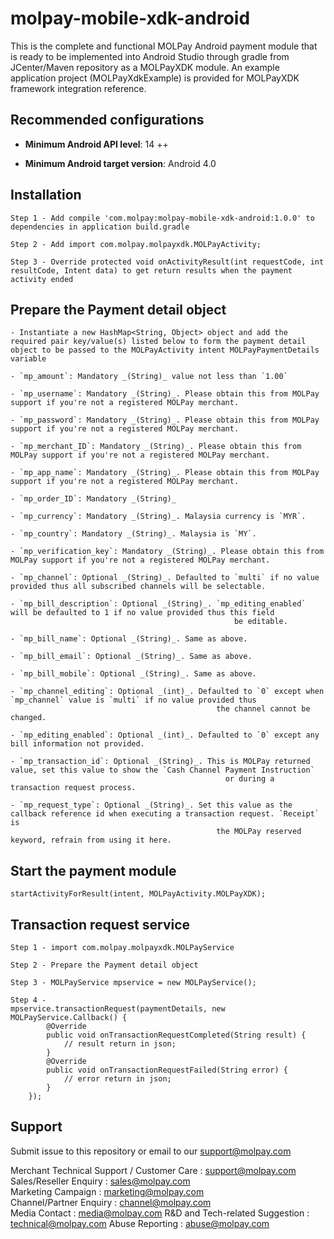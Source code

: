 <!--
# license: Copyright © 2011-2016 MOLPay Sdn Bhd. All Rights Reserved. 
-->

# molpay-mobile-xdk-android

This is the complete and functional MOLPay Android payment module that is ready to be implemented into Android Studio through gradle from JCenter/Maven repository as a MOLPayXDK module. An example application project 
(MOLPayXdkExample) is provided for MOLPayXDK framework integration reference.

## Recommended configurations

- __Minimum Android API level__: 14 ++

- __Minimum Android target version__: Android 4.0

## Installation

    Step 1 - Add compile 'com.molpay:molpay-mobile-xdk-android:1.0.0' to dependencies in application build.gradle

    Step 2 - Add import com.molpay.molpayxdk.MOLPayActivity;

    Step 3 - Override protected void onActivityResult(int requestCode, int resultCode, Intent data) to get return results when the payment activity ended

## Prepare the Payment detail object

    - Instantiate a new HashMap<String, Object> object and add the required pair key/value(s) listed below to form the payment detail object to be passed to the MOLPayActivity intent MOLPayPaymentDetails variable

    - `mp_amount`: Mandatory _(String)_ value not less than `1.00`

    - `mp_username`: Mandatory _(String)_. Please obtain this from MOLPay support if you're not a registered MOLPay merchant.

    - `mp_password`: Mandatory _(String)_. Please obtain this from MOLPay support if you're not a registered MOLPay merchant.

    - `mp_merchant_ID`: Mandatory _(String)_. Please obtain this from MOLPay support if you're not a registered MOLPay merchant.

    - `mp_app_name`: Mandatory _(String)_. Please obtain this from MOLPay support if you're not a registered MOLPay merchant.

    - `mp_order_ID`: Mandatory _(String)_

    - `mp_currency`: Mandatory _(String)_. Malaysia currency is `MYR`.

    - `mp_country`: Mandatory _(String)_. Malaysia is `MY`.

    - `mp_verification_key`: Mandatory _(String)_. Please obtain this from MOLPay support if you're not a registered MOLPay merchant.

    - `mp_channel`: Optional _(String)_. Defaulted to `multi` if no value provided thus all subscribed channels will be selectable.

    - `mp_bill_description`: Optional _(String)_. `mp_editing_enabled` will be defaulted to 1 if no value provided thus this field
                                                      be editable.

    - `mp_bill_name`: Optional _(String)_. Same as above.

    - `mp_bill_email`: Optional _(String)_. Same as above.

    - `mp_bill_mobile`: Optional _(String)_. Same as above.

    - `mp_channel_editing`: Optional _(int)_. Defaulted to `0` except when `mp_channel` value is `multi` if no value provided thus
                                                  the channel cannot be changed.

    - `mp_editing_enabled`: Optional _(int)_. Defaulted to `0` except any bill information not provided.

    - `mp_transaction_id`: Optional _(String)_. This is MOLPay returned value, set this value to show the `Cash Channel Payment Instruction`
                                                    or during a transaction request process.

    - `mp_request_type`: Optional _(String)_. Set this value as the callback reference id when executing a transaction request. `Receipt` is
                                                  the MOLPay reserved keyword, refrain from using it here.

## Start the payment module

    startActivityForResult(intent, MOLPayActivity.MOLPayXDK);

## Transaction request service

    Step 1 - import com.molpay.molpayxdk.MOLPayService

    Step 2 - Prepare the Payment detail object

    Step 3 - MOLPayService mpservice = new MOLPayService();

    Step 4 - 
    mpservice.transactionRequest(paymentDetails, new MOLPayService.Callback() {
            @Override
            public void onTransactionRequestCompleted(String result) {
                // result return in json;
            }
            @Override
            public void onTransactionRequestFailed(String error) {
                // error return in json;
            }
        });

## Support

Submit issue to this repository or email to our support@molpay.com

Merchant Technical Support / Customer Care : support@molpay.com<br>
Sales/Reseller Enquiry : sales@molpay.com<br>
Marketing Campaign : marketing@molpay.com<br>
Channel/Partner Enquiry : channel@molpay.com<br>
Media Contact : media@molpay.com
R&D and Tech-related Suggestion : technical@molpay.com
Abuse Reporting : abuse@molpay.com